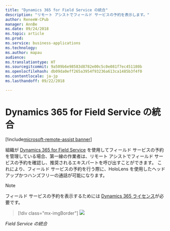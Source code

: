 ```yaml
---
title: "Dynamics 365 for Field Service の統合"
description: "リモート アシストでフィールド サービスの予約を表示します。"
author: ReneeW-CPub
manager: AnnBe
ms.date: 09/24/2018
ms.topic: article
ms.prod: 
ms.service: business-applications
ms.technology: 
ms.author: mapau
audience: 
ms.translationtype: HT
ms.sourcegitcommit: 9a509b6e98583d8782e00c5c0e081f7ec451180b
ms.openlocfilehash: db09da0eff265a3954f93236a613ca1485b3f4f0
ms.contentlocale: ja-jp
ms.lasthandoff: 09/22/2018

---
```


# <a name="integration-with-dynamics-365-for-field-service"></a>Dynamics 365 for Field Service の統合

[!include[microsoft-remote-assist banner](../includes/microsoft-remote-assist.md)]

組織が [Dynamics 365 for Field Service](https://dynamics.microsoft.com/en-us/field-service/overview/?&OCID=AID720979_SEM_yeaT05hp&lnkd=Bing_D365_Brand) を使用してフィールド サービスの予約を管理している場合、第一線の作業者は、リモート アシストでフィールド サービスの予約を確認し、推奨されるエキスパートを呼び出すことができます。 これにより、フィールド サービスの予約を行う際に、HoloLens を使用したヘッドアップかつハンズフリーの通話が可能になります。 

> [!NOTE]
> フィールド サービスの予約を表示するためには [Dynamics 365 ライセンス](https://dynamics.microsoft.com/en-us/field-service/overview/?&OCID=AID720979_SEM_yeaT05hp&lnkd=Bing_D365_Brand)が必要です。

> [!div class="mx-imgBorder"]
> ![](media/field-service.jpg)

<!--
> ![](media/66a1f3d0ea3bc34ab53a3b63a1f33c07.png)
-->

*Field Service の統合*

<!-- link to user guide 
[Learn more about working with Dynamics 365 for Field Service bookings from
Remote Assist.]()
-->

